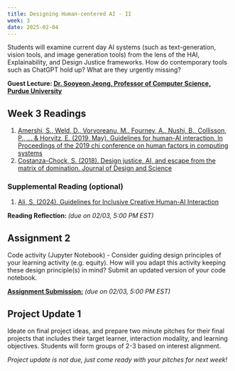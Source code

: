 ```yaml
---
title: Designing Human-centered AI - II 
week: 3
date: 2025-02-04
---
```


Students will examine current day AI systems (such as text-generation, vision tools, and image generation tools) from the lens of the HAI, Explainability, and Design Justice frameworks. How do contemporary tools such as ChatGPT hold up? What are they urgently missing? 

**Guest Lecture: [Dr. Sooyeon Jeong, Professor of Computer Science, Purdue University](https://www.cs.purdue.edu/people/faculty/sooyeonj.html)**

## Week 3 Readings
1. [Amershi, S., Weld, D., Vorvoreanu, M., Fourney, A., Nushi, B., Collisson, P., ... & Horvitz, E. (2019, May). Guidelines for human-AI interaction. In Proceedings of the 2019 chi conference on human factors in computing systems](https://drive.google.com/file/d/1BmIuo283Oa37X3IVELsyJsHl7HSZ5OHc/view?usp=drive_link)
1. [Costanza-Chock, S. (2018). Design justice, AI, and escape from the matrix of domination. Journal of Design and Science](https://jods.mitpress.mit.edu/pub/costanza-chock/release/4)

### Supplemental Reading (optional)
1. [Ali, S. (2024). Guidelines for Inclusive Creative Human-AI Interaction](https://safinahali.com/creative-hai-cards.pdf)

**Reading Reflection: []()** *(due on 02/03, 5:00 PM EST)*

## Assignment 2
Code activity (Jupyter Notebook) - Consider guiding design principles of your learning activity (e.g. equity). How will you adapt this activity keeping these design principle(s) in mind? Submit an updated version of your code notebook. 

**[Assignment Submission:](https://drive.google.com/drive/folders/1lnL8kJfupv4-aQXAtY42xghxrmac5VQ7?usp=drive_link)** *(due on 02/03, 5:00 PM EST)*

## Project Update 1
Ideate on final project ideas, and prepare two minute pitches for their final projects that includes their target learner, interaction modality, and learning objectives. Students will form groups of 2-3 based on interest alignment. 

*Project update is not due, just come ready with your pitches for next week!*  

